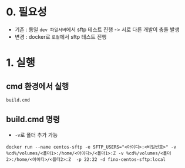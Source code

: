 # 0. 필요성

- 기존 : 동일 `dev 파일서버`에서 sftp 테스트 진행 -> 서로 다른 개발이 충돌 발생
- 변경 : docker로 `로컬`에서 sftp 테스트 진행


# 1. 실행

## cmd 환경에서 실행
```
build.cmd
```
## build.cmd 명령
  - `-v`로 폴더 추가 가능
```
docker run --name centos-sftp -e SFTP_USERS="<아이디>:<비밀번호>" -v %cd%/volumes/<폴더1>:/home/<아이디>/<폴더1>:Z -v %cd%/volumes/<폴더2>:/home/<아이디>/<폴더2>:Z  -p 22:22 -d fino-centos-sftp:local
```
